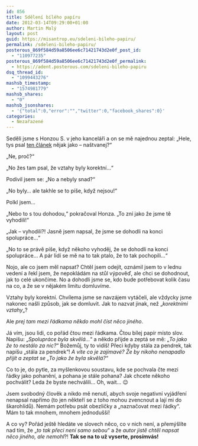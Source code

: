 ```yaml
---
id: 856
title: Sdělení bílého papíru
date: 2012-03-14T09:29:00+01:00
author: Martin Malý
layout: post
guid: https://misantrop.eu/sdeleni-bileho-papiru/
permalink: /sdeleni-bileho-papiru/
posterous_869f584d59a8506ee6c71421743d2e0f_post_id:
  - "110977235"
posterous_869f584d59a8506ee6c71421743d2e0f_permalink:
  - https://adent.posterous.com/sdeleni-bileho-papiru
dsq_thread_id:
  - "1099443276"
mashsb_timestamp:
  - "1574981779"
mashsb_shares:
  - "0"
mashsb_jsonshares:
  - '{"total":0,"error":"","twitter":0,"facebook_shares":0}'
categories:
  - Nezařazené
---
```

Seděli jsme s Honzou S. v jeho kancel&aacute;ři a on se mě najednou zeptal: &#8222;Hele, tys psal [ten čl&aacute;nek](https://misantrop.eu/happy-valentine/) nějak jako &#8211; na&scaron;tvanej?&#8220;

&#8222;Ne, proč?&#8220;

&#8222;No žes tam psal, že vztahy byly korektn&iacute;&#8230;&#8220;

Podivil jsem se: &#8222;No a nebyly snad?&#8220;

&#8222;No byly&#8230; ale takhle se to p&iacute;&scaron;e, když nejsou!&#8220;

Polkl jsem&#8230;

&#8222;Nebo to s tou dohodou,&#8220; pokračoval Honza. &#8222;To zn&iacute; jako že jsme tě vyhodili!&#8220;

&#8222;Jak &#8211; vyhodili?! Jasně jsem napsal, že jsme se dohodli na konci spolupr&aacute;ce&#8230;&#8220;

&#8222;No to se pr&aacute;vě p&iacute;&scaron;e, když někoho vyhoděj, že se dohodli na konci spolupr&aacute;ce&#8230; A p&aacute;r lid&iacute; se mě na to tak ptalo, že to tak pochopili&#8230;&#8220;

Nojo, ale co jsem měl napsat? Chtěl jsem odej&iacute;t, ozn&aacute;mil jsem to v lednu veden&iacute; a řekl jsem, že nepokl&aacute;d&aacute;m na stůl v&yacute;pověď, ale chci se dohodnout, jak to cel&eacute; ukonč&iacute;me. No a dohodli jsme se, kdo bude potřebovat kolik času na co, a že se v nějak&eacute;m limitu domluv&iacute;me.

Vztahy byly korektn&iacute;. Chv&iacute;lema jsme se navz&aacute;jem vyt&aacute;čeli, ale vždycky jsme nakonec na&scaron;li způsob, jak se domluvit. Jak to nazvat jinak, než &#8222;_korektn&iacute;mi vztahy_&#8222;?

Ale _prej tam mezi ř&aacute;dkama někdo mohl č&iacute;st něco jin&eacute;ho_.

J&aacute; v&iacute;m, jsou lidi, co poř&aacute;d čtou mezi ř&aacute;dkama. Čtou b&iacute;lej pap&iacute;r m&iacute;sto slov. Nap&iacute;&scaron;u: &#8222;_Spolupr&aacute;ce byla skvěl&aacute;&#8230;_&#8220; a někdo přijde a zept&aacute; se mě: &#8222;_To jako že to nest&aacute;lo za nic?_&#8220; Božemůj, ty to vid&iacute;&scaron;! Přeci kdyby st&aacute;la za pendrek, tak nap&iacute;&scaron;u &#8222;st&aacute;la za pendrek&#8220;! _A v&iacute;te co je zaj&iacute;mav&eacute;? Že by nikoho nenapadlo přij&iacute;t a zeptat se &#8222;To jako že byla skvěl&aacute;?&#8220;_

Co to je, do pytle, za my&scaron;lenkovou soustavu, kde se pochvala čte mezi ř&aacute;dky jako pohaněn&iacute;, a pohana je st&aacute;le pohana? Jak chcete někoho pochv&aacute;lit? Leda že byste nechv&aacute;lili&#8230; Oh, wait&#8230; 😉

Jsem svobodn&yacute; člověk a nikdo mě nenut&iacute;, abych svoje negativn&iacute; vyj&aacute;dřen&iacute; nenapsal např&iacute;mo (to jen někteř&iacute; se z toho mohou zvencnout a laj&iacute; mi do &scaron;karohl&iacute;dů). Nem&aacute;m potřebu ps&aacute;t obezličky a &#8222;naznačovat mezi ř&aacute;dky&#8220;. M&aacute;m to tak mnohem, mnohem jednodu&scaron;&scaron;&iacute;!

A co vy? Poř&aacute;d je&scaron;tě hled&aacute;te ve slovech něco, co v nich nen&iacute;, a přem&yacute;&scaron;l&iacute;te nad t&iacute;m, že &#8222;_to tak přeci nen&iacute; samo sebou_&#8220; a že _autor jistě chtěl napsat něco jin&eacute;ho, ale nemohl_?! **Tak se na to už vyserte, pros&iacute;mv&aacute;s!**